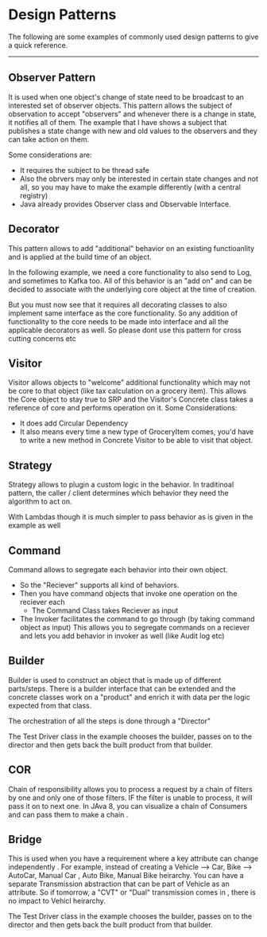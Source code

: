 # Design Patterns

The following are some examples of commonly used design patterns to give a quick reference. 

***

## Observer Pattern
It is used when one object's change of state need to be broadcast to an interested set of observer objects.  This pattern allows the subject of observation to accept "observers" and whenever there is a change in state, it notifies all of them. 
The example that I have shows a subject that publishes a state change with new and old values to the observers and they can take action on them. 

Some considerations are: 

 -  It requires the subject to be thread safe
 -  Also the obrvers may only be interested in certain state changes and not all, so you may have to make the example differently (with a central registry) 
 -  Java already provides Observer class and Observable Interface. 


## Decorator 
This pattern allows to add "additional" behavior on an existing functioanlity and is applied at the build time of an object. 

In the following example, we need a core functionality to also send to Log, and sometimes to Kafka too. All of this behavior is an "add on" and can be decided to associate with the underlying core object at the time of creation.

But you must now see that it requires all  decorating classes to also implement same interface as the core functionality. So any addition of functionality to the core needs to be made into interface and all the applicable decorators as well. So please dont use this pattern for cross cutting concerns etc 

 

## Visitor
Visitor allows objects to "welcome" additional functionality which may not be core to that object (like tax calculation on a grocery item). This allows the Core object to stay true to SRP and the Visitor's Concrete class takes a reference of core and performs operation on it. 
Some Considerations: 

 -  It does add Circular Dependency
 -  It also means every time a new type of GroceryItem comes, you'd have to write a new method in Concrete Visitor to be able to visit that object. 


## Strategy 
Strategy allows to plugin a custom logic in the behavior. In traditinoal pattern, the caller / client determines which behavior they need the algorithm to act on. 

With Lambdas though it is much simpler to pass behavior as is given in the example as well


## Command 
Command allows to segregate each behavior into their own object. 
- So the "Reciever" supports all kind of behaviors.
- Then you have command objects that invoke one operation on the reciever each
   - The Command Class takes Reciever as input
- The Invoker facilitates the command to go through (by taking command object as input)
This allows you to segregate commands on a reciever and lets you add behavior in invoker as well (like Audit log etc)

## Builder 
Builder is used to construct an object that is made up of different parts/steps. There is a builder interface that can be extended and the concrete classes work on a "product" and enrich it with data per the logic expected from that class. 

The orchestration of all the steps is done through a "Director" 

The Test Driver class in the example chooses the builder, passes on to the director and then gets back the built product from that builder. 


## COR 
Chain of responsibility allows you to process a request by a chain of filters by one and only one of those filters. IF the filter is unable to process, it will pass it on to next one. In JAva 8, you can visualize a chain of Consumers and can pass them to make a chain . 
## Bridge
This is used when you have a requirement where a key attribute can change independently . For example, instead of creating a Vehicle --> Car, Bike --> AutoCar, Manual Car , Auto Bike, Manual Bike heirarchy. You can have a separate Transmission abstraction that can be part of Vehicle as an attribute. So if tomorrow, a "CVT" or "Dual" transmission comes in , there is no impact to Vehicl heirarchy.


The Test Driver class in the example chooses the builder, passes on to the director and then gets back the built product from that builder. 